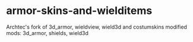 # armor-skins-and-wielditems
Archtec's fork of 3d_armor, wieldview, wield3d and costumskins
modified mods: 3d_armor, shields, wield3d
